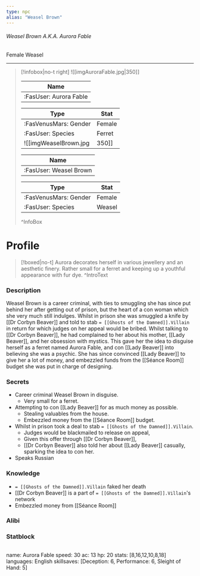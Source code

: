```yaml
---
type: npc
alias: "Weasel Brown"
---
```


###### Weasel Brown A.K.A. Aurora Fable
<span class="sub2">Female Weasel </span>
___

> [!infobox|no-t right]
> ![[imgAuroraFable.jpg|350]]
> 
> | Name |
> | :----: |
> | :FasUser: Aurora Fable | 
> 
> | Type | Stat |
> | ---- | ---- |
> | :FasVenusMars: Gender | Female |
> | :FasUser: Species | Ferret |
> ![[imgWeaselBrown.jpg|350]]
> 
> | Name |
> | :----: |
> | :FasUser: Weasel Brown | 
>
> | Type | Stat |
> | ---- | ---- |
> | :FasVenusMars: Gender | Female |
> | :FasUser: Species | Weasel |
>^InfoBox

# Profile

> [!boxed|no-t]
> Aurora decorates herself in various jewellery and an aesthetic finery. Rather small for a ferret and keeping up a youthful appearance with fur dye.
>^IntroText

### Description
Weasel Brown is a career criminal, with ties to smuggling she has since put behind her after getting out of prison, but the heart of a con woman which she very much still indulges. Whilst in prison she was smuggled a knife by [[Dr Corbyn Beaver]] and told to stab `= [[Ghosts of the Damned]].Villain` in return for which judges on her appeal would be bribed. Whilst talking to [[Dr Corbyn Beaver]], he had complained to her about his mother, [[Lady Beaver]], and her obsession with mystics. This gave her the idea to disguise herself as a ferret named Aurora Fable, and con [[Lady Beaver]] into believing she was a psychic. She has since convinced [[Lady Beaver]] to give her a lot of money, and embezzled funds from the [[Séance Room]] budget she was put in charge of designing.

### Secrets
- Career criminal Weasel Brown in disguise.
	- Very small for a ferret.
- Attempting to con ⁠[[Lady Beaver]] for as much money as possible.
    - Stealing valuables from the house.
    - Embezzled money from the [[Séance Room]] budget.
- Whilst in prison took a deal to stab ⁠`= [[Ghosts of the Damned]].Villain`.
    - Judges would be blackmailed to release on appeal,
    - Given this offer through ⁠[[Dr Corbyn Beaver]],
    - ⁠[[Dr Corbyn Beaver]] also told her about ⁠[[Lady Beaver]] casually, sparking the idea to con her.
- Speaks Russian

### Knowledge
- `= [[Ghosts of the Damned]].Villain` faked her death
- [[Dr Corbyn Beaver]] is a part of `= [[Ghosts of the Damned]].Villain`'s network
- Embezzled money from [[Séance Room]]

### Alibi 


### Statblock
>```statblock
name: Aurora Fable
speed: 30
ac: 13
hp: 20
stats: [8,16,12,10,8,18]
languages: English
skillsaves: [Deception: 6, Performance: 6, Sleight of Hand: 5]